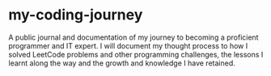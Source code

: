 # my-coding-journey
A public journal and documentation of my journey to becoming a proficient programmer and IT expert. I will document my thought process to how I solved LeetCode problems and other programming challenges, the lessons I learnt along the way and the growth and knowledge I have retained.
